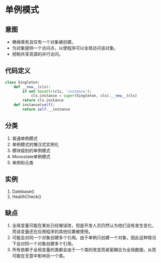 # 单例模式

## 意图

- 确保类有且仅有一个对象被创建。
- 为对象提供一个访问点，以使程序可以全局访问该对象。
- 控制共享资源的并行访问。

## 代码定义

```Python
class Singleton:
    def __new__(cls):
        if not hasattr(cls, 'instance'):
            cls.instance = super(Singleton, cls).__new__(cls)
        return cls.instance
    def instance(self):
        return self.__instance
```

## 分类

1. 普通单例模式
2. 单例模式的懒汉式实例化
3. 模块级别的单例模式
4. Monostate单例模式
5. 单例和元类

## 实例

1. Datebase()
2. HealthCheck()

## 缺点

1. 全局变量可能在某处已经被误改，但是开发人员仍然认为他们没有发生变化，而该变量还在应用程序的其他位置被使用。
2. 可能会对同一个对象创建多个引用。由于单例只创建一个对象，因此这种情况下会对同一个对象创建多个引用。
3. 所有依赖于全局变量的类都会由于一个类的改变而紧密耦合为全局数据，从而可能在无意中影响另一个类。
